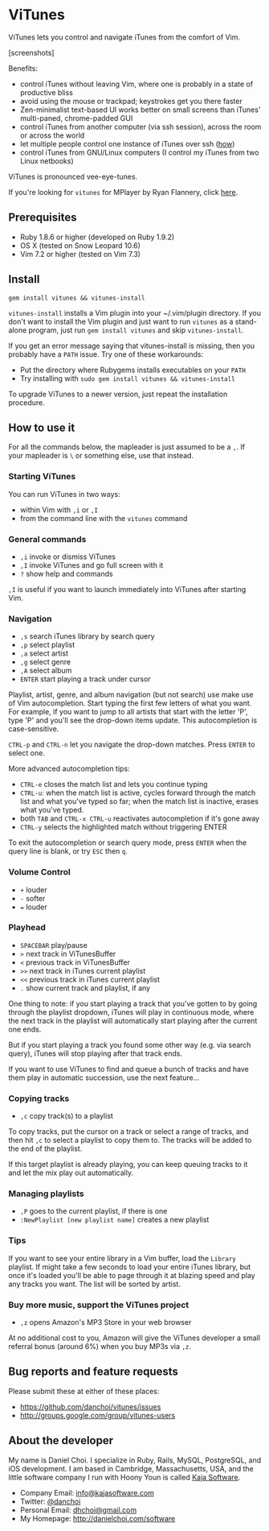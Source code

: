 # ViTunes

ViTunes lets you control and navigate iTunes from the comfort of Vim.

[screenshots]

Benefits:

* control iTunes without leaving Vim, where one is probably in a state of productive bliss
* avoid using the mouse or trackpad; keystrokes get you there faster
* Zen-minimalist text-based UI works better on small screens than iTunes' multi-paned, chrome-padded GUI
* control iTunes from another computer (via ssh session), across the room or across the world
* let multiple people control one instance of iTunes over ssh ([how][multi]) 
* control iTunes from GNU/Linux computers (I control my iTunes from two Linux netbooks)

[multi]:https://github.com/danchoi/vitunes/wiki

ViTunes is pronounced vee-eye-tunes.

If you're looking for `vitunes` for MPlayer by Ryan Flannery, click [here](http://freshmeat.net/projects/vitunes).

## Prerequisites

* Ruby 1.8.6 or higher (developed on Ruby 1.9.2)
* OS X (tested on Snow Leopard 10.6)
* Vim 7.2 or higher (tested on Vim 7.3)

## Install

    gem install vitunes && vitunes-install

`vitunes-install` installs a Vim plugin into your ~/.vim/plugin directory.  If
you don't want to install the Vim plugin and just want to run `vitunes` as a
stand-alone program, just run `gem install vitunes` and skip `vitunes-install`.

If you get an error message saying that vitunes-install is missing, then you
probably have a `PATH` issue. Try one of these workarounds:

* Put the directory where Rubygems installs executables on your `PATH`
* Try installing with `sudo gem install vitunes && vitunes-install`

To upgrade ViTunes to a newer version, just repeat the installation procedure.

## How to use it 

For all the commands below, the mapleader is just assumed to be a `,`. If your
mapleader is `\` or something else, use that instead.


### Starting ViTunes

You can run ViTunes in two ways:

* within Vim with `,i` or `,I` 
* from the command line with the `vitunes` command

### General commands

* `,i` invoke or dismiss ViTunes 
* `,I` invoke ViTunes and go full screen with it
* `?` show help and commands

`,I` is useful if you want to launch immediately into ViTunes after starting Vim.

### Navigation

* `,s` search iTunes library by search query
* `,p` select playlist
* `,a` select artist
* `,g` select genre
* `,A` select album
* `ENTER` start playing a track under cursor

Playlist, artist, genre, and album navigation (but not search) use make use of
Vim autocompletion. Start typing the first few letters of what you want. For
example, if you want to jump to all artists that start with the letter 'P',
type 'P' and you'll see the drop-down items update. This autocompletion is
case-sensitive.

`CTRL-p` and `CTRL-n` let you navigate the drop-down matches. Press `ENTER` to select
one.

More advanced autocompletion tips:

* `CTRL-e` closes the match list and lets you continue typing
* `CTRL-u`: when the match list is active, cycles forward through the match
  list and what you've typed so far; when the match list is inactive, erases
  what you've typed.
* both `TAB` and `CTRL-x CTRL-u` reactivates autocompletion if it's gone away
* `CTRL-y` selects the highlighted match without triggering ENTER

To exit the autocompletion or search query mode, press `ENTER` when the query
line is blank, or try `ESC` then `q`. 

### Volume Control

* `+` louder
* `-` softer
* `=` louder

### Playhead

* `SPACEBAR` play/pause
* `>` next track in ViTunesBuffer
* `<` previous track in ViTunesBuffer
* `>>` next track in iTunes current playlist
* `<<` previous track in iTunes current playlist
* `.` show current track and playlist, if any

One thing to note: if you start playing a track that you've gotten to by going
through the playlist dropdown, iTunes will play in continuous mode, where the
next track in the playlist will automatically start playing after the current
one ends.

But if you start playing a track you found some other way (e.g. via search
query), iTunes will stop playing after that track ends.

If you want to use ViTunes to find and queue a bunch of tracks and have them play 
in automatic succession, use the next feature...

### Copying tracks

* `,c` copy track(s) to a playlist

To copy tracks, put the cursor on a track or select a range of tracks,
and then hit `,c` to select a playlist to copy them to. The tracks will be
added to the end of the playlist.

If this target playlist is already playing, you can keep queuing tracks to it
and let the mix play out automatically.

### Managing playlists

* `,P` goes to the current playlist, if there is one
* `:NewPlaylist [new playlist name]` creates a new playlist

### Tips

If you want to see your entire library in a Vim buffer, load the `Library`
playlist. If might take a few seconds to load your entire iTunes library, but
once it's loaded you'll be able to page through it at blazing speed and play
any tracks you want. The list will be sorted by artist.


### Buy more music, support the ViTunes project

* `,z` opens Amazon's MP3 Store in your web browser 

At no additional cost to you, Amazon will give the ViTunes developer a small
referral bonus (around 6%) when you buy MP3s via `,z`. 


## Bug reports and feature requests

Please submit these at either of these places:

* <https://github.com/danchoi/vitunes/issues>
* <http://groups.google.com/group/vitunes-users>

## About the developer

My name is Daniel Choi. I specialize in Ruby, Rails, MySQL, PostgreSQL, and iOS
development. I am based in Cambridge, Massachusetts, USA, and the little
software company I run with Hoony Youn is called [Kaja Software](http://kajasoftware.com). 

* Company Email: info@kajasoftware.com
* Twitter: [@danchoi][twitter] 
* Personal Email: dhchoi@gmail.com  
* My Homepage: <http://danielchoi.com/software>

[twitter]:http://twitter.com/#!/danchoi


